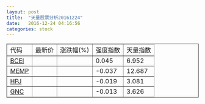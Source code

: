 ```yaml
---
layout: post
title:  "天量股票分析20161224"
date:   2016-12-24 04:16:56
categories: stock
---
```

<script type="text/javascript">
var stockList = []
stockList.push('gb_bcei');
stockList.push('gb_memp');
stockList.push('gb_hpj');
stockList.push('gb_gnc');
</script>

<table border="1">
 <tr>
  <td>代码</td>
  <td>最新价</td>
  <td>涨跌幅(%)</td>
 <td>强度指数</td>
 <td>天量指数</td>
</tr>
  <tr id="bcei"><td><a href="http://stock.finance.sina.com.cn/usstock/quotes/BCEI.html" target="_blank">BCEI</a></td><td></td><td></td><td>0.045</td><td>6.952</td></tr>
  <tr id="memp"><td><a href="http://stock.finance.sina.com.cn/usstock/quotes/MEMP.html" target="_blank">MEMP</a></td><td></td><td></td><td>-0.037</td><td>12.687</td></tr>
  <tr id="hpj"><td><a href="http://stock.finance.sina.com.cn/usstock/quotes/HPJ.html" target="_blank">HPJ</a></td><td></td><td></td><td>-0.019</td><td>3.081</td></tr>
  <tr id="gnc"><td><a href="http://stock.finance.sina.com.cn/usstock/quotes/GNC.html" target="_blank">GNC</a></td><td></td><td></td><td>-0.013</td><td>3.626</td></tr>
</table>
